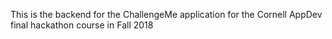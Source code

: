 This is the backend for the ChallengeMe application for the Cornell AppDev final hackathon course in Fall 2018

